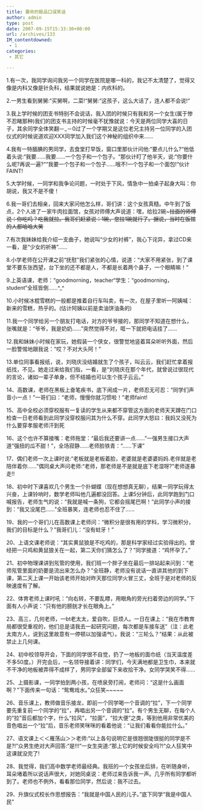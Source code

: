 ```yaml
---
title: 要命的极品口误笑话
author: admin
type: post
date: 2007-09-15T15:33:30+00:00
url: /archives/133
IM_contentdowned:
 - 1
categories:
 - 其它

---
```

1.有一次，我同学询问我另一个同学在医院是哪一科的，我记不太清楚了，觉得又像是内科又像是针灸科，结果就说她是：内疚科的。

2.一男生看到舅舅:“买舅啊，二菜!“舅舅:“这孩子，这么大话了，连人都不会说!“

3.我上学时候的团支书特别不会说话，我入团的时候只有我和另一个女生(属于惨不忍睹那种)我们的团支书主持的时候毫不犹豫就说：今天是两位同学大喜的日子，其余同学全体笑翻－_－0过了一个学期又是这位老兄主持另一位同学的入团仪式的时候说道欢迎XXX同学加入我们这个神秘的组织中来……

4.我有一特腼腆的男同学，去食堂打早饭，窗口里那伙计问他:“要点儿什么?“他低着头说:“我要……我要……一个包子和一个包子。“那伙计盯了他半天，说:“你要什么呢?再说一遍?““我要一个包子和一个包子……哦不!一个包子和一个面包!“伙计FAINT!

5.大学时候，一同学和我争论问题，一时处于下风，情急中一拍桌子起身大叫：你胡说，我又不是不傻！

6.我一哥们去相亲，回来大家问他怎么样，哥们讲：这个女孩真糙。中午到了饭点，2个人进了一家牛肉拉面馆，女孩对师傅大声说道：嘿，给拉2碗~~~拉面的师傅说：你吃吗？吃我就拉。我哥们赶紧说：1碗，您拉1碗就行了。据说，当时在饭馆的人都哈哈大笑~~

7.有次我妹妹给我介绍一支曲子，她说叫“少女的衬裤”，我心下诧异，拿过CD来一看，是“少女的祈祷”……

8.小学老师在公开课之前“抚慰”我们紧张的心情，说道：“大家不用紧张，到了课堂不要东张西望，台下坐的还不都是人，不都是长着两个鼻子，一个眼睛嘛！”

9.上英语课，老师：“goodmorning，teacher“学生：“goodmorning，student“全班皆倒……^_^

10.小时候冰棍雪糕的一般都是推着自行车叫卖，有一次，在屋子里听一阿姨喊：新来的雪糕，热乎的。(估计阿姨以前是卖油饼油条的)

11.我一个同学给另一个朋友打电话，对方的爷爷接的，那同学不知道在想什么，张嘴就是：“爷爷，我是奶奶……”突然觉得不对，哐一下就把电话挂了……

12.我和妹妹小时候在家玩，她假装一个侠女，很警觉地竖着耳朵听听外面，然后一脸警惕地跟我说：“哎？不对大头阿！”

13.单位同事看报纸，说，刘晓庆没结婚就生了个孩子，叫云云，我们赶忙拿着报纸找，不见。她走过来给我们指，一看，是“刘晓庆在那个年代，就曾说过很现代的言论，诸如一辈子单身，但不结婚也可以生个孩子云云。”

14、高数课，老师在黑板上奋笔疾书，底下闹成一片，老师忍无可忍：“同学们声音小一点！”一哥们曰：“老师，慢慢你就习惯啦！”老师faint!

15、高中全校必须穿校服有一复读的学生从来都不穿管这方面的老师天天蹲在门口检查一日老师看到此同学没穿校服问其为什么不穿。此同学大怒曰：我妈又没死为什么要穿孝服老师汗到死

16、这个也许不算接嘴：老师拖堂：“最后我还要讲一点……”一强男生接口大声道“强扭的瓜不甜！”，全场寂静……老师脸铁青：“……下课”

17、偶们老师一次上课时说:“老板就是老板着脸，老婆就是老婆婆妈妈.老伴就是老陪伴着你……”偶同桌大声问老师:“老师，那老师是不是就是底下老湿呀?”老师遂暴走!!

18、初中时下课喜欢几个男生一个扑蝴蝶（现在想想真无聊），结果一同学玩得太兴奋，上课铃响时，数学老师叫他几遍都没回答。上课5分钟后，此同学跑到门口喊报告，老师生气的说：“我就是喊一条狗，它都会摇尾巴啊！”此同学小声的接到：“我又没尾巴……”全班暴笑，连老师也忍不住了……

19、我的一个哥们儿在高数课上老师问：“微积分是很有用的学科，学习微积分，我们的目标是什么？”我哥们儿：“没有蛀牙！”

20、上语文课老师说：“其实黄鼠狼是不吃鸡的，那是科学家经过实验得出的。曾经把一只鸡和黄鼠狼关在一起，第二天你们猜怎么了？”同学接道：“鸡怀孕了。”

21、初中物理课讲到氖管的使用，我们班一个胖子坐在最后一排站起来问到：“老师氖管里面的奶要是流出来怎么办？”全班静，老师没有说话一直讲其他的到下课，第二天上课一开始该老师开始对昨天那位同学火冒三丈，全班于是对老师的反映速度有了解。

22、体育老师上课时吼：“向右转，不要乱瞟，用眼角的旁光扫着旁边的同学。”下面有人小声说：“只有他的膀胱才长在眼角上。”

23、高三，几何老师，一bt老太太，爱自吹，巨烦人。一日在课上：“我在市教育局都很受重视的，他们总是请我去一起研究问题，每次都是车接车送”（注：此老太南方人，说到这里故意有一停顿以加强语气）。我说：“三轮么？”结果：从此被禁止上几何课。

24、初中校领导开会，下面的同学很不自觉，扔了一地板的面巾纸（当天温度差不多50度。）开完会后，一名领导接着讲：同学们，今天满地都是卫生巾，本来就不干净的地板被弄得不成样了，男同学全部留下来收拾干净。女同学哭笑不得……

25、上摄影课，一同学拍到两小孩，在喷泉旁打闹，老师问：“这是什么画面啊？”下面传来一句话：“鸳鸯戏水。”众狂笑~~~~~

26、音乐课上，教师做音乐接龙，即前一个同学喝一个音调的“拉”，下一个同学要先重复前一个同学的“拉”，再唱出另一个音调的“拉”。有个男生无聊，在每个人的“拉”音后都加个字，什么“拉风”，“拉面”，“拉大便”之类，等到他用非常优美的音色唱出一个“拉”后，音乐老师笑咪咪的看着他说：“让我们看看你能拉什么。”

27、语文课上＜＜雁荡山＞＞老师:“以上各句说明它是很翘很陡很挺的同学是不是?!”众男生绝对大声回答:“是!!!”一女生突道:“那上它的时候安全吗?!“众人狂笑中这课就没完了!

28、我觉得，我们高中数学老师最经典。我班的一个女孩坐后排，在听随身听，耳朵堵着所以说话声很大，对她同桌说：老师过来告诉我一声。几乎所有同学都听到了。老师也不例外，看看那位同学，然后说：我不过去。

29、升旗仪式校长作思想报告：“我就是中国人民的儿子。”底下同学“我是中国人民”